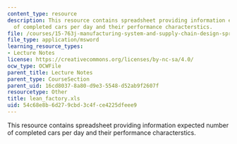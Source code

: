 ```yaml
---
content_type: resource
description: This resource contains spreadsheet providing information expected number
  of completed cars per day and their performance characterstics.
file: /courses/15-763j-manufacturing-system-and-supply-chain-design-spring-2005/54c68e8b6d279cbd3c4fce4225dfeee9_lean_factory.xls
file_type: application/msword
learning_resource_types:
- Lecture Notes
license: https://creativecommons.org/licenses/by-nc-sa/4.0/
ocw_type: OCWFile
parent_title: Lecture Notes
parent_type: CourseSection
parent_uid: 16cd8037-8a80-d9e3-5548-d52ab9f2607f
resourcetype: Other
title: lean_factory.xls
uid: 54c68e8b-6d27-9cbd-3c4f-ce4225dfeee9
---
```

This resource contains spreadsheet providing information expected number of completed cars per day and their performance characterstics.
